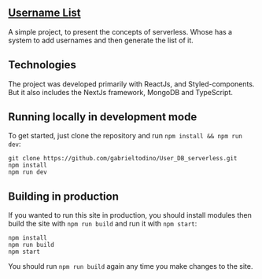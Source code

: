 ## [Username List](https://username-list-serverless.vercel.app)

A simple project, to present the concepts of serverless. Whose has a system to add usernames and then generate the list of it.

## Technologies

The project was developed primarily with ReactJs, and Styled-components. <br/>
But it also includes the NextJs framework, MongoDB and TypeScript.

## Running locally in development mode

To get started, just clone the repository and run `npm install && npm run dev`:

    git clone https://github.com/gabrieltodino/User_DB_serverless.git
    npm install
    npm run dev


## Building in production

If you wanted to run this site in production, you should install modules then build the site with `npm run build` and run it with `npm start`:

    npm install
    npm run build
    npm start

You should run `npm run build` again any time you make changes to the site.
